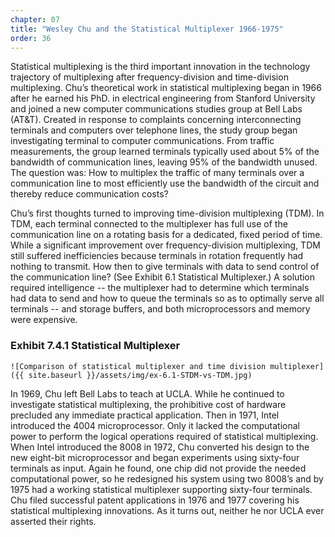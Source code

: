 ```yaml
---
chapter: 07
title: "Wesley Chu and the Statistical Multiplexer 1966-1975"
order: 36
---
```


Statistical multiplexing is the third important innovation in the technology trajectory of multiplexing after frequency-division and time-division multiplexing. Chu’s theoretical work in statistical multiplexing began in 1966 after he earned his PhD. in electrical engineering from Stanford University and joined a new computer communications studies group at Bell Labs (AT&T). Created in response to complaints concerning interconnecting terminals and computers over telephone lines, the study group began investigating terminal to computer communications. From traffic measurements, the group learned terminals typically used about 5% of the bandwidth of communication lines, leaving 95% of the bandwidth unused. The question was: How to multiplex the traffic of many terminals over a communication line to most efficiently use the bandwidth of the circuit and thereby reduce communication costs?

Chu’s first thoughts turned to improving time-division multiplexing (TDM). In TDM, each terminal connected to the multiplexer has full use of the communication line on a rotating basis for a dedicated, fixed period of time. While a significant improvement over frequency-division multiplexing, TDM still suffered inefficiencies because terminals in rotation frequently had nothing to transmit. How then to give terminals with data to send control of the communication line? (See Exhibit 6.1 Statistical Multiplexer.) A solution required intelligence -- the multiplexer had to determine which terminals had data to send and how to queue the terminals so as to optimally serve all terminals -- and storage buffers, and both microprocessors and memory were expensive. 

### Exhibit 7.4.1 Statistical Multiplexer

`![Comparison of statistical multiplexer and time division multiplexer]({{ site.baseurl }}/assets/img/ex-6.1-STDM-vs-TDM.jpg)`

In 1969, Chu left Bell Labs to teach at UCLA. While he continued to investigate statistical multiplexing, the prohibitive cost of hardware precluded any immediate practical application. Then in 1971, Intel introduced the 4004 microprocessor. Only it lacked the computational power to perform the logical operations required of statistical multiplexing. When Intel introduced the 8008 in 1972, Chu converted his design to the new eight-bit microprocessor and began experiments using sixty-four terminals as input. Again he found, one chip did not provide the needed computational power, so he redesigned his system using two 8008’s and by 1975 had a working statistical multiplexer supporting sixty-four terminals. Chu filed successful patent applications in 1976 and 1977 covering his statistical multiplexing innovations. As it turns out, neither he nor UCLA ever asserted their rights.
